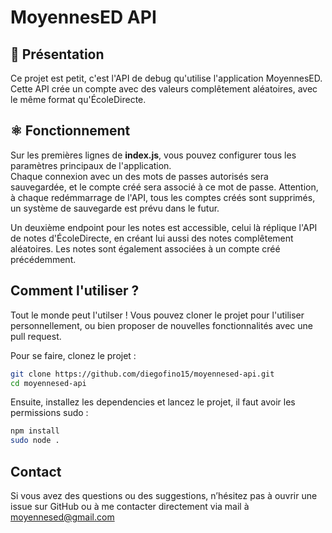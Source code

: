 # MoyennesED API

## 📖 Présentation
Ce projet est petit, c'est l'API de debug qu'utilise l'application MoyennesED.  
Cette API crée un compte avec des valeurs complêtement aléatoires, avec le même format qu'ÉcoleDirecte.

## ⚛️ Fonctionnement
Sur les premières lignes de **index.js**, vous pouvez configurer tous les paramètres principaux de l'application.  
Chaque connexion avec un des mots de passes autorisés sera sauvegardée, et le compte créé sera associé à ce mot de passe. Attention, à chaque redémmarrage de l'API, tous les comptes créés sont supprimés, un système de sauvegarde est prévu dans le futur.  

Un deuxième endpoint pour les notes est accessible, celui là réplique l'API de notes d'ÉcoleDirecte, en créant lui aussi des notes complêtement aléatoires. Les notes sont également associées à un compte créé précédemment.

## Comment l'utiliser ?
Tout le monde peut l'utilser ! Vous pouvez cloner le projet pour l'utiliser personnellement, ou bien proposer de nouvelles fonctionnalités avec une pull request.

Pour se faire, clonez le projet :
```bash
git clone https://github.com/diegofino15/moyennesed-api.git
cd moyennesed-api
```
Ensuite, installez les dependencies et lancez le projet, il faut avoir les permissions sudo :
```bash
npm install
sudo node .
```

## Contact
Si vous avez des questions ou des suggestions, n’hésitez pas à ouvrir une issue sur GitHub ou à me contacter directement via mail à moyennesed@gmail.com
